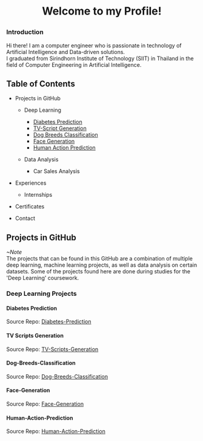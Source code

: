 # <p align=center>Welcome to my Profile!

### Introduction</br>
Hi there! I am a computer engineer who is passionate in technology of Artificial Intelligence and Data-driven solutions.</br>
I graduated from Sirindhorn Institute of Technology (SIIT) in Thailand in the field of Computer Engineering in Artificial Intelligence.

## Table of Contents
+ Projects in GitHub
  + Deep Learning
  
    + [Diabetes Prediction](#diabetes-prediction)
    + [TV-Script Generation](#tv-scripts-generation)
    + [Dog Breeds Classification](dog-breeds-classification)
    + [Face Generation](face-generation)
    + [Human Action Prediction](human-action-prediction)
  
  + Data Analysis
    + Car Sales Analysis
  
+ Experiences
  + Internships
+ Certificates
+ Contact

## Projects in GitHub
_~Note_</br>
The projects that can be found in this GitHub are a combination of multiple deep learning, machine learning projects, as well as data analysis on certain datasets. Some of the projects found here are done during studies for the 'Deep Learning' coursework.

### Deep Learning Projects

#### Diabetes Prediction
Source Repo: [Diabetes-Prediction](https://github.com/skyeded/Deep-Learning-Projects/tree/main/PIMA-Indian-Diabetes-Prediction)

#### TV Scripts Generation
Source Repo: [TV-Scripts-Generation](https://github.com/skyeded/Deep-Learning-Projects/tree/main/TV-Scripts-Generation)

#### Dog-Breeds-Classification
Source Repo: [Dog-Breeds-Classification](https://github.com/skyeded/Deep-Learning-Projects/tree/main/Dog-Breeds-Classification)

#### Face-Generation
Source Repo: [Face-Generation](https://github.com/skyeded/Deep-Learning-Projects/tree/main/Face-Generations)

#### Human-Action-Prediction
Source Repo: [Human-Action-Prediction](https://github.com/skyeded/Deep-Learning-Projects/tree/main/Human-Action-Prediction)
